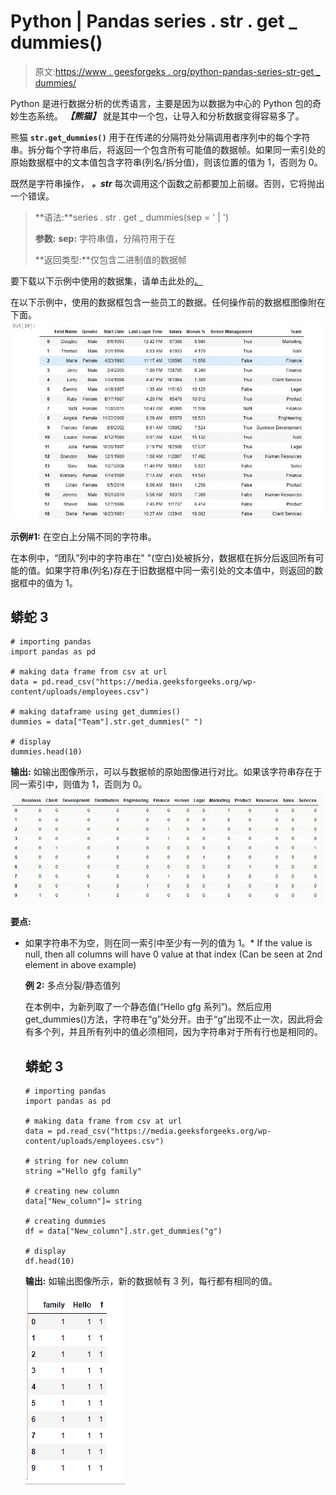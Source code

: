 # Python | Pandas series . str . get _ dummies()

> 原文:[https://www . geesforgeks . org/python-pandas-series-str-get _ dummies/](https://www.geeksforgeeks.org/python-pandas-series-str-get_dummies/)

Python 是进行数据分析的优秀语言，主要是因为以数据为中心的 Python 包的奇妙生态系统。 ***【熊猫】*** 就是其中一个包，让导入和分析数据变得容易多了。

熊猫 **`str.get_dummies()`** 用于在传递的分隔符处分隔调用者序列中的每个字符串。拆分每个字符串后，将返回一个包含所有可能值的数据帧。如果同一索引处的原始数据框中的文本值包含字符串(列名/拆分值)，则该位置的值为 1，否则为 0。

既然是字符串操作， ***。str*** 每次调用这个函数之前都要加上前缀。否则，它将抛出一个错误。

> **语法:**series . str . get _ dummies(sep = ' | ')
> 
> **参数:**
> **sep:** 字符串值，分隔符用于在
> 
> **返回类型:**仅包含二进制值的数据帧

要下载以下示例中使用的数据集，请单击此处的[。](https://media.geeksforgeeks.org/wp-content/uploads/employees.csv)

在以下示例中，使用的数据框包含一些员工的数据。任何操作前的数据框图像附在下面。
![](img/aa19a387661521c5966c77c214eb5188.png)

**示例#1:** 在空白上分隔不同的字符串。

在本例中，“团队”列中的字符串在" "(空白)处被拆分，数据框在拆分后返回所有可能的值。如果字符串(列名)存在于旧数据框中同一索引处的文本值中，则返回的数据框中的值为 1。

## 蟒蛇 3

```
# importing pandas
import pandas as pd

# making data frame from csv at url
data = pd.read_csv("https://media.geeksforgeeks.org/wp-content/uploads/employees.csv")

# making dataframe using get_dummies()
dummies = data["Team"].str.get_dummies(" ")

# display
dummies.head(10)
```

**输出:**
如输出图像所示，可以与数据帧的原始图像进行对比。如果该字符串存在于同一索引中，则值为 1，否则为 0。
![](img/2a97d37270bc6410e42435fc30dd73a6.png)

**要点:**

*   如果字符串不为空，则在同一索引中至少有一列的值为 1。*   If the value is null, then all columns will have 0 value at that index (Can be seen at 2nd element in above example)

    **例 2:** 多点分裂/静态值列

    在本例中，为新列取了一个静态值(“Hello gfg 系列”)。然后应用 get_dummies()方法，字符串在“g”处分开。由于“g”出现不止一次，因此将会有多个列，并且所有列中的值必须相同，因为字符串对于所有行也是相同的。

    ## 蟒蛇 3

    ```
    # importing pandas
    import pandas as pd

    # making data frame from csv at url
    data = pd.read_csv("https://media.geeksforgeeks.org/wp-content/uploads/employees.csv")

    # string for new column
    string ="Hello gfg family"

    # creating new column
    data["New_column"]= string

    # creating dummies
    df = data["New_column"].str.get_dummies("g")

    # display
    df.head(10)
    ```

    **输出:**
    如输出图像所示，新的数据帧有 3 列，每行都有相同的值。
    ![](img/9daa05b2144296e846ff61a42eb6b345.png)